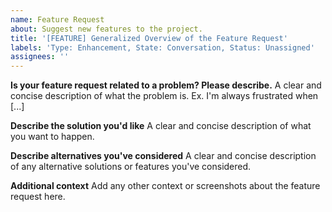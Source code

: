 ```yaml
---
name: Feature Request
about: Suggest new features to the project.
title: '[FEATURE] Generalized Overview of the Feature Request'
labels: 'Type: Enhancement, State: Conversation, Status: Unassigned'
assignees: ''
---
```


**Is your feature request related to a problem? Please describe.**
A clear and concise description of what the problem is. Ex. I'm always frustrated when [...]

**Describe the solution you'd like**
A clear and concise description of what you want to happen.

**Describe alternatives you've considered**
A clear and concise description of any alternative solutions or features you've considered.

**Additional context**
Add any other context or screenshots about the feature request here.
